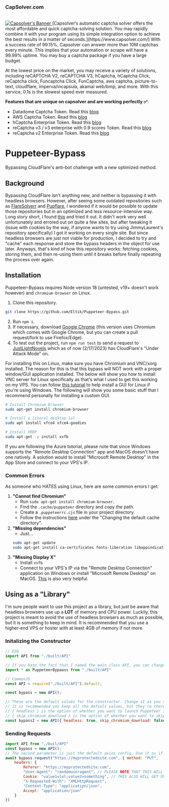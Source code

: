 <h3>
        <h3>CapSolver.com</h3>
        <br>
        <a href="https://dashboard.capsolver.com/passport/register?inviteCode=G2QOL-c1l_7z">
            <img src="https://cdn.discordapp.com/attachments/1105172394655625306/1105180101802471575/20221207-160749.gif" alt="Capsolver's Banner">
        </a>
</h3>
[Capsolver‘s automatic captcha solver offers the most affordable and quick captcha-solving solution. You may rapidly combine it with your program using its simple integration option to achieve the best results in a matter of seconds.](https://www.capsolver.com/)
With a success rate of 99.15%, Capsolver can answer more than 10M captchas every minute. This implies that your automation or scrape will have a 99.99% uptime. You may buy a captcha package if you have a large budget.

At the lowest price on the market, you may receive a variety of solutions, including reCAPTCHA V2, reCAPTCHA V3, hCaptcha, hCaptcha Click, reCaptcha click, Funcaptcha Click, FunCaptcha, aws captcha, picture-to-text, cloudflare, imperva/incapsula, akamai web/bmp, and more. With this service, 0.1s is the slowest speed ever measured.

**Features that are unique on capsolver and are working perfectly :white_check_mark:**:
- Datadome Captcha Token. Read this [blog](https://www.capsolver.com/blog/how-to-solve-datadome)
- AWS Captcha Token. Read this [blog](https://www.capsolver.com/blog/how-to-solve-aws-amazon-captcha-token)
- hCaptcha Enterprise Token. Read this [blog](https://www.capsolver.com/blog/how-to-solve-hcaptcha-enterprise)
- reCaptcha v3 / v3 enterprise with 0.9 scores Token. Read this [blog](https://www.capsolver.com/blog/how-to-solve-reCAPTCHA-v3)
- reCaptcha v2 Enterprise Token. Read this [blog](https://www.capsolver.com/blog/How-to-bypass-all-the-versions-reCAPTCHA-v2-v3)

# Puppeteer-Bypass
Bypassing CloudFlare's anti-bot challenge with a new optimized method.

## Background
Bypassing CloudFlare isn't anything new, and neither is bypassing it with headless browsers. However, after seeing some outdated repositories such as [FlareSolverr](https://github.com/FlareSolverr/FlareSolverr) and [Pupflare](https://github.com/unixfox/pupflare), I wondered if it would be possible to update those repositories but in an optimized and less resource-intensive way. Long story short, I found [this](https://github.com/JimmyLaurent/cloudflare-scraper) and tried it out. It didn't work very well unfortunately and errored out on quite a few sites, but after tweaking it (issue with cookies by the way, if anyone wants to try using JimmyLaurent's repository specifically) I got it working on every single site. But since headless browsers are just not viable for production, I decided to try and "cache" each response and store the bypass headers in the object for use later. Anyways, that's kind of how this repository works: fetching cookies, storing them, and then re-using them until it breaks before finally repeating the process over again.

## Installation
Puppeteer-Bypass requires Node version 18 (untested, v19+ doesn't work however) and `chromium-browser` on Linux.
1. Clone this repository.
```bash
git clone https://github.com/Eltik/Puppeteer-Bypass.git
```
2. Run `npm i`.
3. If necessary, download [Google Chrome](https://www.google.com/chrome/) (this version uses Chromium which comes with Google Chrome, but you can create a pull request/fork to use Firefox/Edge).
4. To test out the project, run `npm run test` to send a request to [JustLightNovels](https://www.justlightnovels.com/) which as of now (2/17/2023) has CloudFlare's "Under Attack Mode" on.<br />

For installing this on Linux, make sure you have Chromium and VNC/xorg installed. The reason for this is that this bypass will NOT work with a proper window/GUI application installed. The below will show you how to install VNC server for Linux specifically as that's what I used to get this working on my VPS. You can follow [this tutorial](https://learn.microsoft.com/en-us/azure/virtual-machines/linux/use-remote-desktop?tabs=azure-cli) to help install a GUI for Linux if you're using Windows. The following will show you some basic stuff that I recommend personally for installing a custom GUI.
```bash
# Install Chromium Browser
sudo apt-get install chromium-browser

# Install a literal desktop lol
sudo apt install xfce4 xfce4-goodies

# Install XRDP
sudo apt-get -y install xvfb
```
If you are following the Azure tutorial, please note that since Windows supports the "Remote Desktop Connection" app and MacOS doesn't have one natively. A solution would to install "Microsoft Remote Desktop" in the App Store and connect to your VPS's IP.<br />
### Common Errors
As someone who HATES using Linux, here are some common errors I get:
1. <b>"Cannot find Chromium"</b>
    - Run `sudo apt-get install chromium-browser`.
    - Find the `.cache/puppeteer` directory and copy the path.
    - Create a `.puppeteerrc.cjs` file in your project directory.
    - Follow the instructions [here](https://pptr.dev/guides/configuration) under the "Changing the default cache directory".
2. <b>"Missing dependencies"</b>
    - Just...
    ```bash
    sudo apt-get update
    sudo apt-get install ca-certificates fonts-liberation libappindicator3-1 libasound2 libatk-bridge2.0-0 libatk1.0-0 libc6 libcairo2 libcups2 libdbus-1-3 libexpat1 libfontconfig1 libgbm1 libgcc1 libglib2.0-0 libgtk-3-0 libnspr4 libnss3 libpango-1.0-0 libpangocairo-1.0-0 libstdc++6 libx11-6 libx11-xcb1 libxcb1 libxcomposite1 libxcursor1 libxdamage1 libxext6 libxfixes3 libxi6 libxrandr2 libxrender1 libxss1 libxtst6 lsb-release wget xdg-utils
    ```
3. <b>"Missing Display X"</b>
    - Install `xvfb`
    - Connect to your VPS's IP via the "Remote Desktop Connection" application on Windows or install "Microsoft Remote Desktop" on MacOS.
[This](https://stackoverflow.com/questions/59379842/error-when-installing-and-running-xrdp-remote-desktop-with-gnome-ubuntu-i-enc#:~:text=4%20Answers%201%201.%20Remove%20previously%20installed%20xrdp%3A,system%3A%20...%204%204.%20Firewall%20configuration%20%28optional%29%3A%20) is also very helpful.
## Using as a "Library"
I'm sure people want to use this project as a library, but just be aware that headless browsers use up a <b>LOT</b> of memory and CPU power. Luckily, this project is meant to avoid the use of headless browsers as much as possible, but it is something to keep in mind. It is recommended that you use a higher-end VPS or hoster with at least 4GB of memory if not more.

### Initalizing the Constructor
```javascript
// ES6
import API from "./built/API"

// If you hate the fact that I named the main class API, you can change it lol
import * as PuppeteerBypaass from "./built/API"

// CommonJS
const API = require("./built/API").default;

const bypass = new API();

// These are the default values for the constructor. Change it as you see fit.
// It is recommended you keep all the default values, but they're there if you need to change them.
// { headless } is the option of whether you want to launch Puppeteer in headless mode or not.
// { skip_chromium_download } is the option of whether you want to skip downloading Chromium or not.
const bypass2 = new API({ headless: true, skip_chromium_download: false });
```

### Sending Requests
```javascript
import API from "./buil/API"
const bypass = new API();
// The second parameter is just the default axios config. Use it as if you're using axios
await bypass.request("https://myprotectedsite.com", { method: "PUT",
    headers: {
        Referer: "https://myprotectedsite.com",
        "User-Agent": "randomuseragent", // PLEASE NOTE THAT THIS WILL GET OVERWRITTEN
        Cookie: "value1=lol;value2=something", // THIS ALSO WILL GET OVERWRITTEN
        "X-Requested-With": "XMLHttpRequest",
        "Content-Type": "applicatipn/json",
        Accept: "application/json"
    }
})
```